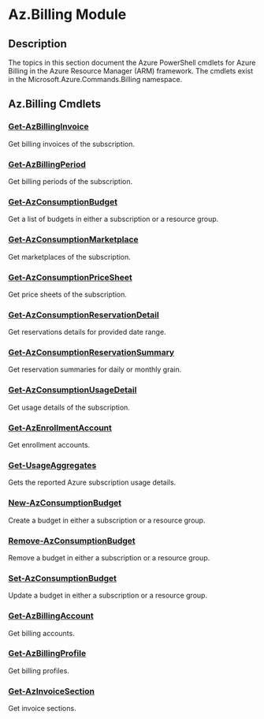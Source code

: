 ﻿---
Module Name: Az.Billing
Module Guid: a1f34ce9-bf46-4180-b36c-be232a1f8f63
Download Help Link: https://docs.microsoft.com/powershell/module/az.billing
Help Version: 2.0.0.0
Locale: en-US
---

# Az.Billing Module
## Description
The topics in this section document the Azure PowerShell cmdlets for Azure Billing in the Azure Resource Manager (ARM) framework. The cmdlets exist in the Microsoft.Azure.Commands.Billing namespace.

## Az.Billing Cmdlets
### [Get-AzBillingInvoice](Get-AzBillingInvoice.md)
Get billing invoices of the subscription.

### [Get-AzBillingPeriod](Get-AzBillingPeriod.md)
Get billing periods of the subscription.

### [Get-AzConsumptionBudget](Get-AzConsumptionBudget.md)
Get a list of budgets in either a subscription or a resource group.

### [Get-AzConsumptionMarketplace](Get-AzConsumptionMarketplace.md)
Get marketplaces of the subscription.

### [Get-AzConsumptionPriceSheet](Get-AzConsumptionPriceSheet.md)
Get price sheets of the subscription.

### [Get-AzConsumptionReservationDetail](Get-AzConsumptionReservationDetail.md)
Get reservations details for provided date range.

### [Get-AzConsumptionReservationSummary](Get-AzConsumptionReservationSummary.md)
Get reservation summaries for daily or monthly grain.

### [Get-AzConsumptionUsageDetail](Get-AzConsumptionUsageDetail.md)
Get usage details of the subscription.

### [Get-AzEnrollmentAccount](Get-AzEnrollmentAccount.md)
Get enrollment accounts.

### [Get-UsageAggregates](Get-UsageAggregates.md)
Gets the reported Azure subscription usage details.

### [New-AzConsumptionBudget](New-AzConsumptionBudget.md)
Create a budget in either a subscription or a resource group.

### [Remove-AzConsumptionBudget](Remove-AzConsumptionBudget.md)
Remove a budget in either a subscription or a resource group.

### [Set-AzConsumptionBudget](Set-AzConsumptionBudget.md)
Update a budget in either a subscription or a resource group.

### [Get-AzBillingAccount](Get-AzBillingAccount.md)
Get billing accounts.

### [Get-AzBillingProfile](Get-AzBillingProfile.md)
Get billing profiles.

### [Get-AzInvoiceSection](Get-AzInvoiceSection.md)
Get invoice sections.

